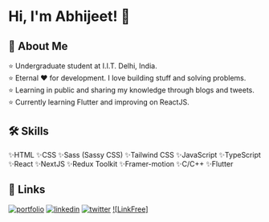 
# Hi, I'm Abhijeet! 👋


## 🚀 About Me
⭐ Undergraduate student at I.I.T. Delhi, India.  
⭐ Eternal ❤️ for development. I love building stuff and solving problems.  
⭐ Learning in public and sharing my knowledge through blogs and tweets.  
⭐ Currently learning Flutter and improving on ReactJS.


## 🛠 Skills
✨HTML ✨CSS ✨Sass (Sassy CSS) ✨Tailwind CSS ✨JavaScript ✨TypeScript
✨React ✨NextJS ✨Redux Toolkit ✨Framer-motion ✨C/C++ ✨Flutter 


## 🔗 Links
[![portfolio](https://img.shields.io/badge/my_portfolio-000?style=for-the-badge&logo=ko-fi&logoColor=white)](https://abhijeetgautam.netlify.app)
[![linkedin](https://img.shields.io/badge/linkedin-0A66C2?style=for-the-badge&logo=linkedin&logoColor=white)](https://www.linkedin.com/in/abhijeet-gautam-a413b1211/)
[![twitter](https://img.shields.io/badge/twitter-1DA1F2?style=for-the-badge&logo=twitter&logoColor=white)](https://twitter.com/abhijeet_gautam)
[![LinkFree]](https://linkfree.eddiehub.io/Abhijeet-Gautam5702)


